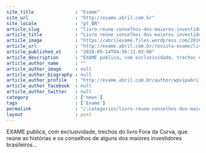 ```yaml
---
site_title               : "Exame"
site_url                 : "http://exame.abril.com.br"
site_locale              : "pt_BR"
article_slug             : "livro-reune-conselhos-dos-maiores-investidores-brasileiros"
article_title            : "Livro reúne conselhos dos maiores investidores brasileiros"
article_image            : "https://abrilexame.files.wordpress.com/2016/09/size_960_16_9_bm_fbovespa2.jpg?quality=70&strip=all&w=960"
article_url              : "http://exame.abril.com.br/revista-exame/livro-reune-conselhos-dos-maiores-investidores-brasileiros/"
article_published_at     : "2016-09-14T04:56:13-03:00"
article_description      : "EXAME publica, com exclusividade, trechos do livro Fora da Curva, que reúne as histórias e os conselhos de alguns dos maiores investidores brasileiros..."
article_author_name      : ""
article_author_image     : null
article_author_biography : null
article_author_profile   : "http://exame.abril.com.br/author/wpvipabril/"
article_author_facebook  : null
article_author_twitter   : null
category                 : ['news']
tags                     : ['Exame']
permalink                : "/:categories/livro-reune-conselhos-dos-maiores-investidores-brasileiros/"
layout                   : post
---
```


EXAME publica, com exclusividade, trechos do livro Fora da Curva, que reúne as histórias e os conselhos de alguns dos maiores investidores brasileiros...
